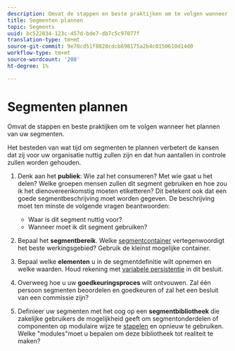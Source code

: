 ```yaml
---
description: Omvat de stappen en beste praktijken om te volgen wanneer het plannen van uw segmenten.
title: Segmenten plannen
topic: Segments
uuid: bc522834-123c-457d-bde7-db7c5c97077f
translation-type: tm+mt
source-git-commit: 9e70cd51f8828cdcb698175a2b4c0150610d14d0
workflow-type: tm+mt
source-wordcount: '208'
ht-degree: 1%

---
```



# Segmenten plannen

Omvat de stappen en beste praktijken om te volgen wanneer het plannen van uw segmenten.

Het besteden van wat tijd om segmenten te plannen verbetert de kansen dat zij voor uw organisatie nuttig zullen zijn en dat hun aantallen in controle zullen worden gehouden.

1. Denk aan het **publiek**: Wie zal het consumeren? Met wie gaat u het delen? Welke groepen mensen zullen dit segment gebruiken en hoe zou ik het dienovereenkomstig moeten etiketteren? Dit betekent ook dat een goede segmentbeschrijving moet worden gegeven. De beschrijving moet ten minste de volgende vragen beantwoorden:

   * Waar is dit segment nuttig voor?
   * Wanneer moet ik dit segment gebruiken?

1. Bepaal het **segmentbereik**. Welke [segmentcontainer](/help/components/segmentation/seg-overview.md) vertegenwoordigt het beste werkingsgebied? Gebruik de kleinst mogelijke container.

1. Bepaal welke **elementen** u in de segmentdefinitie wilt opnemen en welke waarden. Houd rekening met [variabele persistentie](/help/components/segmentation/seg-overview.md) in dit besluit.

1. Overweeg hoe u uw **goedkeuringsproces** wilt ontvouwen. Zal één persoon segmenten beoordelen en goedkeuren of zal het een besluit van een commissie zijn?
1. Definieer uw segmenten met het oog op een **segmentbibliotheek** die zakelijke gebruikers de mogelijkheid geeft om segmentonderdelen of componenten op modulaire wijze te [stapelen](/help/components/segmentation/segmentation-workflow/seg-build.md) en opnieuw te gebruiken. Welke &quot;modules&quot;moet u bepalen om deze bibliotheek tot realiteit te maken?

